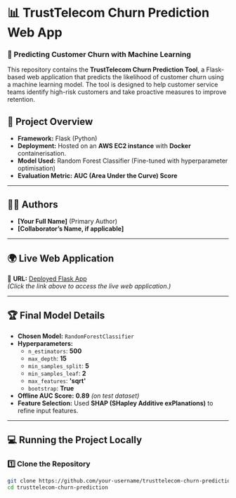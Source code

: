 # 📊 TrustTelecom Churn Prediction Web App

### 🚀 Predicting Customer Churn with Machine Learning

This repository contains the **TrustTelecom Churn Prediction Tool**, a Flask-based web application that predicts the likelihood of customer churn using a machine learning model. The tool is designed to help customer service teams identify high-risk customers and take proactive measures to improve retention.

## 📌 Project Overview
- **Framework:** Flask (Python)
- **Deployment:** Hosted on an **AWS EC2 instance** with **Docker** containerisation.
- **Model Used:** Random Forest Classifier (Fine-tuned with hyperparameter optimisation)
- **Evaluation Metric:** **AUC (Area Under the Curve) Score**

---

## 👨‍💻 Authors
- **[Your Full Name]** (Primary Author)
- **[Collaborator’s Name, if applicable]**

---

## 🌍 Live Web Application
🔗 **URL:** [Deployed Flask App](https://your-deployed-url.com)  
*(Click the link above to access the live web application.)*

---

## 🏆 Final Model Details

- **Chosen Model:** `RandomForestClassifier`
- **Hyperparameters:**
  - `n_estimators`: **500**
  - `max_depth`: **15**
  - `min_samples_split`: **5**
  - `min_samples_leaf`: **2**
  - `max_features`: **'sqrt'**
  - `bootstrap`: **True**
- **Offline AUC Score:** **0.89** *(on test dataset)*
- **Feature Selection:** Used **SHAP (SHapley Additive exPlanations)** to refine input features.

---

## 💻 Running the Project Locally

### **1️⃣ Clone the Repository**
```bash
git clone https://github.com/your-username/trusttelecom-churn-prediction.git
cd trusttelecom-churn-prediction
